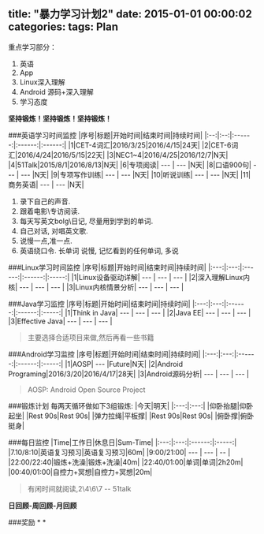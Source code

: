 title: "暴力学习计划2"
date: 2015-01-01 00:00:02
categories: 
tags: Plan
---


重点学习部分：
1. 英语
2. App
3. Linux深入理解
4. Android 源码+深入理解
5. 学习态度

**坚持锻炼！坚持锻炼！坚持锻炼！**

<!--more-->
###英语学习时间监控
|序号|标题|开始时间|结束时间|持续时间|
|:--:|:--:|:------:|:------:|:------:|
|1|CET-4词汇|2016/3/25|2016/4/15|24天|
|2|CET-6词汇|2016/4/24|2016/5/15|22天|
|3|NEC1~4|2016/4/25|2016/12/7|N天|
|4|51Talk|2015/8/1|2016/8/13|N天|
|6|专项阅读| --- | --- |N天|
|8|口语900句| --- | --- |N天|
|9|专项写作训练| --- | --- |N天|
|10|听说训练| --- | --- |N天|
|11|商务英语| --- | --- |N天|

1. 录下自己的声音.
2. 跟着电影\专访阅读.
3. 每天写英文bolg\日记, 尽量用到学到的单词.
4. 自己对话, 对唱英文歌.
5. 说慢一点,准一点.
6. 英语绕口令.
长单词 说慢,   记忆看到的任何单词,  多说

###Linux学习时间监控
|序号|标题|开始时间|结束时间|持续时间|
|:---:|:---:|:------:|:------:|:-----:|
|1|Linux设备驱动详解| --- | --- | --- |
|2|深入理解Linux内核| --- | --- | --- |
|3|Linux内核情景分析| --- | --- | --- |

###Java学习监控
|序号|标题|开始时间|结束时间|持续时间|
|:---:|:---:|:------:|:------:|:-----:|
|1|Think in Java| --- | --- | --- |
|2|Java EE| --- | --- | --- |
|3|Effective Java| --- | --- | --- |
>主要选择合适项目来做,然后再看一些书籍

###Android学习监控
|序号|标题|开始时间|结束时间|持续时间|
|:---:|:---:|:------:|:------:|:-----:|
|1|AOSP| --- |Future|N天|
|2|Android Programing|2016/3/20|2016/4/17|28天|
|3|Android源码分析| --- | --- | --- |
>AOSP: Android Open Source Project


###锻炼计划
每两天循环做如下3组锻炼:
|今天|明天|
|:---:|:---:|
|仰卧抬腿|仰卧起坐|
|Rest 90s|Rest 90s|
|弹力拉绳|平板撑|
|Rest 90s|Rest 90s|
|俯卧撑|俯卧挺身| 

###每日监控
|Time|工作日|休息日|Sum-Time|
|:---:|:---:|:------:|:-----:|
|7.10/8:10|英语复习预习|英语复习预习|60m|
|9:00/21:00| --- | --- | -- |
|22:00/22:40|锻炼+洗澡|锻炼+洗澡|40m|
|22:40/01:00|单词|单词|2h20m|
|00:40/01:00|自控力+冥想|自控力+冥想|20m|
>有闲时间就阅读,2\4\6\7  --  51talk 

**日回顾-周回顾-月回顾**

###奖励 
* 
* 


